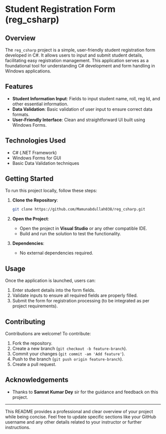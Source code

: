 
# Student Registration Form (reg_csharp)

## Overview

The `reg_csharp` project is a simple, user-friendly student registration form developed in C#. It allows users to input and submit student details, facilitating easy registration management. This application serves as a foundational tool for understanding C# development and form handling in Windows applications.

## Features

- **Student Information Input**: Fields to input student name, roll, reg Id, and other essential information.
- **Data Validation**: Basic validation of user input to ensure correct data formats.
- **User-Friendly Interface**: Clean and straightforward UI built using Windows Forms.

## Technologies Used

- C# (.NET Framework)
- Windows Forms for GUI
- Basic Data Validation techniques

## Getting Started

To run this project locally, follow these steps:

1. **Clone the Repository**:
   ```bash
   git clone https://github.com/Mamunabdullah038/reg_csharp.git
   ```

2. **Open the Project**:
   - Open the project in **Visual Studio** or any other compatible IDE.
   - Build and run the solution to test the functionality.

3. **Dependencies**:
   - No external dependencies required.

## Usage

Once the application is launched, users can:

1. Enter student details into the form fields.
2. Validate inputs to ensure all required fields are properly filled.
3. Submit the form for registration processing (to be integrated as per project requirements).

## Contributing

Contributions are welcome! To contribute:

1. Fork the repository.
2. Create a new branch (`git checkout -b feature-branch`).
3. Commit your changes (`git commit -am 'Add feature'`).
4. Push to the branch (`git push origin feature-branch`).
5. Create a pull request.


## Acknowledgements

- Thanks to **Samrat Kumar Dey** sir for the guidance and feedback on this project.

---

This README provides a professional and clear overview of your project while being concise. Feel free to update specific sections like your GitHub username and any other details related to your instructor or further instructions.
